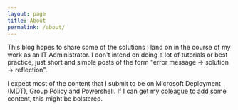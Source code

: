 ```yaml
---
layout: page
title: About
permalink: /about/
---
```

This blog hopes to share some of the solutions I land on in the course of my work as an IT Administrator.  I don't intend on doing a lot of tutorials or best practice, just short and simple posts of the form "error message -> solution -> reflection".

I expect most of the content that I submit to be on Microsoft Deployment (MDT), Group Policy and Powershell.  If I can get my coleague to add some content, this might be bolstered. 
